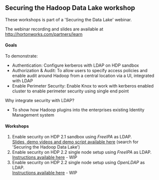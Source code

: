 ## Securing the Hadoop Data Lake workshop

These workshops is part of a 'Securing the Data Lake' webinar.

The webinar recording and slides are available at http://hortonworks.com/partners/learn

#### Goals 
To demonstrate: 
- Authentication: Configure kerberos with LDAP on HDP sandbox 
- Authorization & Audit: To allow users to specify access policies and enable audit around Hadoop from a central location via a UI, integrated with LDAP
- Enable Perimeter Security: Enable Knox to work with kerberos enabled cluster to enable perimeter security using single end point

Why integrate security with LDAP? 
 - To show how Hadoop plugins into the enterprises existing Identity Management system


#### Workshops

1. Enable security on HDP 2.1 sandbox using *FreeIPA* as LDAP.  <br />  [Slides, demo videos and demo script available here](http://hortonworks.com/partners/learn) (search for 'Securing the Hadoop Data Lake')
2. Enable security on HDP 2.2 single node setup using *FreeIPA* as LDAP.  <br />   [Instructions available here](https://github.com/abajwa-hw/security-workshops/blob/master/Security-workshop-HDP%202_2-seperateIPA.md) - WIP
3. Enable security on HDP 2.2 single node setup using *OpenLDAP* as LDAP.  <br />   [Instructions available here](https://github.com/abajwa-hw/security-workshops/blob/master/Security-workshop-HDP%202_2-openLDAP.md) - WIP